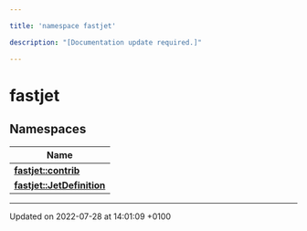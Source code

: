 ```yaml
---

title: 'namespace fastjet'

description: "[Documentation update required.]"

---
```


# fastjet



## Namespaces

| Name           |
| -------------- |
| **[fastjet::contrib](http://example.org/namespaces/namespacefastjet_1_1contrib/)**  |
| **[fastjet::JetDefinition](http://example.org/namespaces/namespacefastjet_1_1jetdefinition/)**  |






-------------------------------

Updated on 2022-07-28 at 14:01:09 +0100
